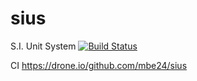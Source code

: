 sius
====

S.I. Unit System [![Build Status](https://drone.io/github.com/mbe24/sius/status.png)](https://drone.io/github.com/mbe24/sius/latest)

CI https://drone.io/github.com/mbe24/sius
